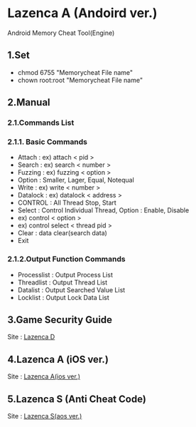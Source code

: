 # Lazenca A (Andoird ver.)
Android Memory Cheat Tool(Engine)

## 1.Set
* chmod 6755 "Memorycheat File name"
* chown root:root "Memorycheat File name"

## 2.Manual
### 2.1.Commands List
### 2.1.1. Basic Commands
* Attach : ex) attach < pid >
* Search : ex) search < number >
* Fuzzing : ex) fuzzing < option >
* Option : Smaller, Lager, Equal, Notequal
* Write : ex) write < number >
* Datalock : ex) datalock < address >
* CONTROL : All Thread Stop, Start
* Select : Control Individual Thread, Option : Enable, Disable
* ex) control < option >
* ex) control select < thread pid >
* Clear : data clear(search data)
* Exit 

### 2.1.2.Output Function Commands
* Processlist : Output Process List
* Threadlist :  Output Thread List
* Datalist : Output Searched Value List
* Locklist : Output Lock Data List

## 3.Game Security Guide
Site : [Lazenca D](http://greycheatinglab.com/)

## 4.Lazenca A (iOS ver.)
Site : [Lazenca A(ios ver.)](https://github.com/Lazenca/Lazenca-A-iOS)

## 5.Lazenca S (Anti Cheat Code)
Site : [Lazenca S(aos ver.)](https://github.com/Lazenca/Lazenca-S)
